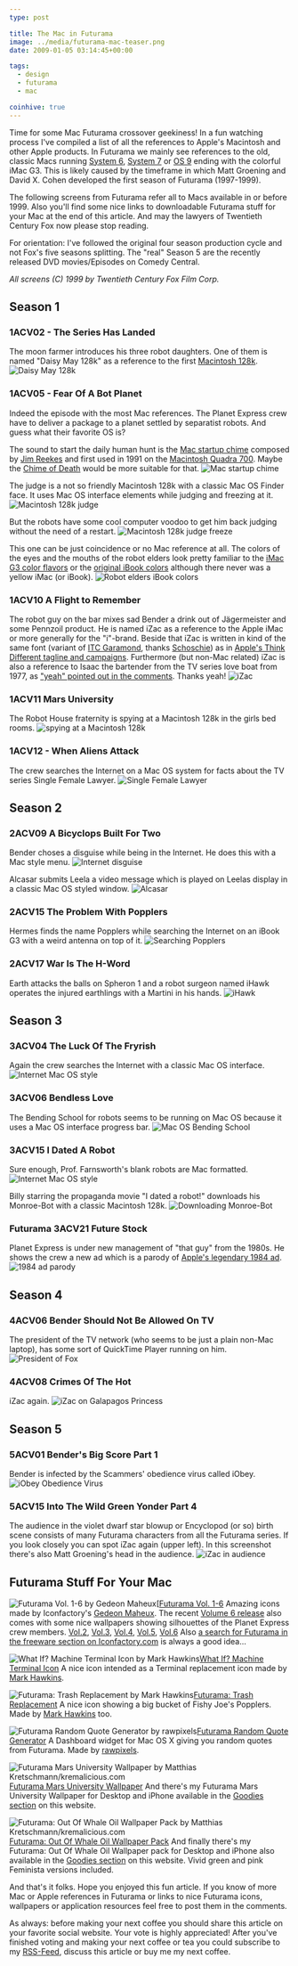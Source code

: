 ```yaml
---
type: post

title: The Mac in Futurama
image: ../media/futurama-mac-teaser.png
date: 2009-01-05 03:14:45+00:00

tags:
  - design
  - futurama
  - mac

coinhive: true
---
```


Time for some Mac Futurama crossover geekiness! In a fun watching process I've compiled a list of all the references to Apple's Macintosh and other Apple products. In Futurama we mainly see references to the old, classic Macs running [System 6](http://en.wikipedia.org/wiki/Apple_System_Software_6), [System 7](http://en.wikipedia.org/wiki/System_7) or [OS 9](http://en.wikipedia.org/wiki/Mac_OS_9) ending with the colorful iMac G3. This is likely caused by the timeframe in which Matt Groening and David X. Cohen developed the first season of Futurama (1997-1999).

The following screens from Futurama refer all to Macs available in or before 1999. Also you'll find some nice links to downloadable Futurama stuff for your Mac at the end of this article. And may the lawyers of Twentieth Century Fox now please stop reading.

For orientation: I've followed the original four season production cycle and not Fox's five seasons splitting. The "real" Season 5 are the recently released DVD movies/Episodes on Comedy Central.

_All screens (C) 1999 by Twentieth Century Fox Film Corp._

## Season 1

### 1ACV02 - The Series Has Landed

The moon farmer introduces his three robot daughters. One of them is named "Daisy May 128k" as a reference to the first [Macintosh 128k](http://en.wikipedia.org/wiki/Macintosh_128K).
![Daisy May 128k](../media/futurama-mac-01.png)

### 1ACV05 - Fear Of A Bot Planet

Indeed the episode with the most Mac references. The Planet Express crew have to deliver a package to a planet settled by separatist robots. And guess what their favorite OS is?

The sound to start the daily human hunt is the [Mac startup chime](http://musicthing.blogspot.com/2005/05/tiny-music-makers-pt-4-mac-startup.html) composed by [Jim Reekes](http://en.wikipedia.org/wiki/Jim_Reekes) and first used in 1991 on the [Macintosh Quadra 700](http://en.wikipedia.org/wiki/Macintosh_Quadra_700). Maybe the [Chime of Death](http://en.wikipedia.org/wiki/Chimes_of_Death) would be more suitable for that.
![Mac startup chime](../media/futurama-mac-02.png)

The judge is a not so friendly Macintosh 128k with a classic Mac OS Finder face. It uses Mac OS interface elements while judging and freezing at it.
![Macintosh 128k judge](../media/futurama-mac-03.png)

But the robots have some cool computer voodoo to get him back judging without the need of a restart.
![Macintosh 128k judge freeze](../media/futurama-mac-04.png)

This one can be just coincidence or no Mac reference at all. The colors of the eyes and the mouths of the robot elders look pretty familiar to the [iMac G3 color flavors](http://www.apple.com/pr/photos/iMac/imaccolors.html) or the [original iBook colors](http://www.theapplecollection.com/iMac/iBook2.html) although there never was a yellow iMac (or iBook). ![Robot elders iBook colors](../media/futurama-mac-05.png)

### 1ACV10 A Flight to Remember

The robot guy on the bar mixes sad Bender a drink out of Jägermeister and some Pennzoil product. He is named iZac as a reference to the Apple iMac or more generally for the "i"-brand. Beside that iZac is written in kind of the same font (variant of [ITC Garamond](http://new.myfonts.com/fonts/itc/garamond/), thanks [Schoschie](http://www.kremalicious.com/2009/01/the-mac-in-futurama/#comment-48831)) as in [Apple's Think Different tagline and campaigns](http://web.archive.org/web/20010228171255/www.apple.com/thinkdifferent/). Furthermore (but non-Mac related) iZac is also a reference to Isaac the bartender from the TV series love boat from 1977, as ["yeah" pointed out in the comments](http://www.kremalicious.com/2009/01/the-mac-in-futurama/#comment-37416). Thanks yeah!
![iZac](../media/futurama-mac-06.png)

### 1ACV11 Mars University

The Robot House fraternity is spying at a Macintosh 128k in the girls bed rooms. ![spying at a Macintosh 128k](../media/futurama-mac-07.png)

### 1ACV12 - When Aliens Attack

The crew searches the Internet on a Mac OS system for facts about the TV series Single Female Lawyer. ![Single Female Lawyer](../media/futurama-mac-08.png)

## Season 2

### 2ACV09 A Bicyclops Built For Two

Bender choses a disguise while being in the Internet. He does this with a Mac style menu. ![Internet disguise](../media/futurama-mac-09.png)

Alcasar submits Leela a video message which is played on Leelas display in a classic Mac OS styled window. ![Alcasar](../media/futurama-mac-10.png)

### 2ACV15 The Problem With Popplers

Hermes finds the name Popplers while searching the Internet on an iBook G3 with a weird antenna on top of it. ![Searching Popplers](../media/futurama-mac-11.png)

### 2ACV17 War Is The H-Word

Earth attacks the balls on Spheron 1 and a robot surgeon named iHawk operates the injured earthlings with a Martini in his hands. ![iHawk](../media/futurama-mac-12.png)

## Season 3

### 3ACV04 The Luck Of The Fryrish

Again the crew searches the Internet with a classic Mac OS interface. ![Internet Mac OS style](../media/futurama-mac-13.png)

### 3ACV06 Bendless Love

The Bending School for robots seems to be running on Mac OS because it uses a Mac OS interface progress bar. ![Mac OS Bending School](../media/futurama-mac-14.png)

### 3ACV15 I Dated A Robot

Sure enough, Prof. Farnsworth's blank robots are Mac formatted.
![Internet Mac OS style](../media/futurama-mac-15.png)

Billy starring the propaganda movie "I dated a robot!" downloads his Monroe-Bot with a classic Macintosh 128k. ![Downloading Monroe-Bot](../media/futurama-mac-16.png)

### Futurama 3ACV21 Future Stock

Planet Express is under new management of "that guy" from the 1980s. He shows the crew a new ad which is a parody of [Apple's legendary 1984 ad](http://www.youtube.com/watch?v=R706isyDrqI). ![1984 ad parody](../media/futurama-mac-19.png)

## Season 4

### 4ACV06 Bender Should Not Be Allowed On TV

The president of the TV network (who seems to be just a plain non-Mac laptop), has some sort of QuickTime Player running on him.
![President of Fox](../media/futurama-mac-17.png)

### 4ACV08 Crimes Of The Hot

iZac again. ![iZac on Galapagos Princess](../media/futurama-mac-18.png)

## Season 5

### 5ACV01 Bender's Big Score Part 1

Bender is infected by the Scammers' obedience virus called iObey. ![iObey Obedience Virus](../media/futurama-mac-20.png)

### 5ACV15 Into The Wild Green Yonder Part 4

The audience in the violet dwarf star blowup or Encyclopod (or so) birth scene consists of many Futurama characters from all the Futurama series. If you look closely you can spot iZac again (upper left). In this screenshot there's also Matt Groening's head in the audience. ![iZac in audience](../media/futurama-mac-21.png)

## Futurama Stuff For Your Mac

![Futurama Vol. 1-6 by Gedeon Maheux](../media/futurama_gedeon.png)[[Futurama Vol. 1-6](http://iconfactory.com/freeware/preview/fut1)
Amazing icons made by Iconfactory's [Gedeon Maheux](http://gedblog.com/). The recent [Volume 6 release](http://iconfactory.com/freeware/preview/fut6) also comes with some nice wallpapers showing silhouettes of the Planet Express crew members. [Vol.2](http://iconfactory.com/freeware/preview/fut2), [Vol.3](http://iconfactory.com/freeware/preview/fut3), [Vol.4](http://iconfactory.com/freeware/preview/fut4), [Vol.5](http://iconfactory.com/freeware/preview/fut5), [Vol.6](http://iconfactory.com/freeware/preview/fut6)
Also [a search for Futurama in the freeware section on Iconfactory.com](http://iconfactory.com/search/freeware/futurama) is always a good idea...

![What If? Machine Terminal Icon by Mark Hawkins](../media/futurama_hawkins1.png)[What If? Machine Terminal Icon](http://scartissuemark.deviantart.com/art/What-If-Machine-Terminal-Icon-71455726)
A nice icon intended as a Terminal replacement icon made by [Mark Hawkins](http://scartissuemark.deviantart.com/).

![Futurama: Trash Replacement by Mark Hawkins](../media/futurama_hawkins2.png)[Futurama: Trash Replacement](http://scartissuemark.deviantart.com/art/Futurama-Trash-Replacement-71612045)
A nice icon showing a big bucket of Fishy Joe's Popplers. Made by [Mark Hawkins](http://scartissuemark.deviantart.com/) too.

![Futurama Random Quote Generator by rawpixels](../media/futurama_rawpixels.png)[Futurama Random Quote Generator](http://www.apple.com/medias/dashboard/movie_tv/futuramarandomquotegenerator.html)
A Dashboard widget for Mac OS X giving you random quotes from Futurama. Made by [rawpixels](http://www.rawpixels.com/).

![Futurama Mars University Wallpaper by Matthias Kretschmann/kremalicious.com](../media/futurama_kremalicious.png)[Futurama Mars University Wallpaper](http://www.kremalicious.com/2008/09/new-goodie-futurama-mars-university-wallpaper/)
And there's my Futurama Mars University Wallpaper for Desktop and iPhone available in the [Goodies section](http://www.kremalicious.com/goodies) on this website.

![Futurama: Out Of Whale Oil Wallpaper Pack by Matthias Kretschmann/kremalicious.com](../media/out_of_whale_oil_detail.png)[Futurama: Out Of Whale Oil Wallpaper Pack](http://www.kremalicious.com/2009/02/out-of-whale-oil/)
And finally there's my Futurama: Out Of Whale Oil Wallpaper pack for Desktop and iPhone also available in the [Goodies section](http://www.kremalicious.com/goodies) on this website. Vivid green and pink Feminista versions included.

And that's it folks. Hope you enjoyed this fun article. If you know of more Mac or Apple references in Futurama or links to nice Futurama icons, wallpapers or application resources feel free to post them in the comments.

As always: before making your next coffee you should share this article on your favorite social website. Your vote is highly appreciated! After you've finished voting and making your next coffee or tea you could subscribe to my [RSS-Feed](http://www.kremalicious.com/feed/), discuss this article or buy me my next coffee.
